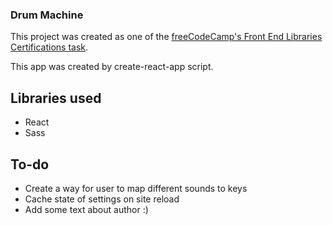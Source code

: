### Drum Machine

This project was created as one of the [freeCodeCamp's Front End Libraries Certifications task](https://www.freecodecamp.org/learn/front-end-libraries/front-end-libraries-projects/build-a-drum-machine).

This app was created by create-react-app script.

## Libraries used
* React
* Sass

## To-do
* Create a way for user to map different sounds to keys
* Cache state of settings on site reload
* Add some text about author :)

